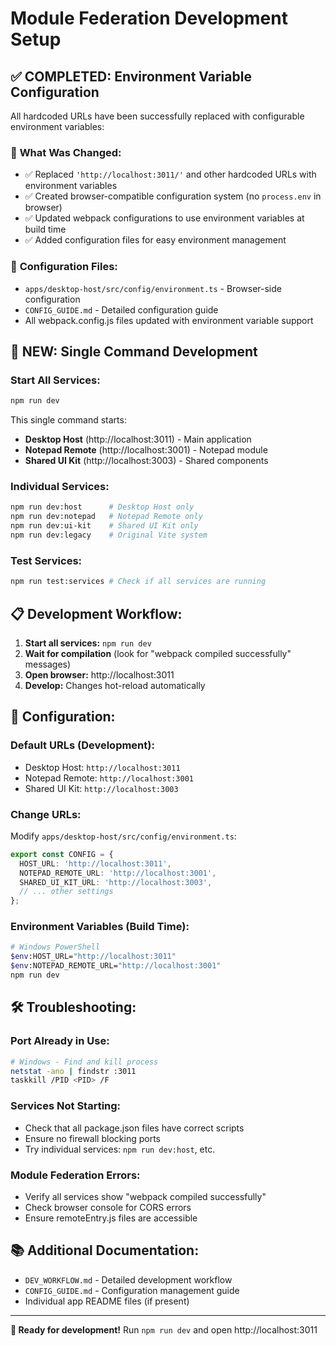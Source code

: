 # Module Federation Development Setup

## ✅ **COMPLETED: Environment Variable Configuration**

All hardcoded URLs have been successfully replaced with configurable environment variables:

### 🔧 **What Was Changed:**
- ✅ Replaced `'http://localhost:3011/'` and other hardcoded URLs with environment variables
- ✅ Created browser-compatible configuration system (no `process.env` in browser)
- ✅ Updated webpack configurations to use environment variables at build time
- ✅ Added configuration files for easy environment management

### 📁 **Configuration Files:**
- `apps/desktop-host/src/config/environment.ts` - Browser-side configuration
- `CONFIG_GUIDE.md` - Detailed configuration guide
- All webpack.config.js files updated with environment variable support

## 🚀 **NEW: Single Command Development**

### **Start All Services:**
```bash
npm run dev
```

This single command starts:
- **Desktop Host** (http://localhost:3011) - Main application
- **Notepad Remote** (http://localhost:3001) - Notepad module
- **Shared UI Kit** (http://localhost:3003) - Shared components

### **Individual Services:**
```bash
npm run dev:host      # Desktop Host only
npm run dev:notepad   # Notepad Remote only  
npm run dev:ui-kit    # Shared UI Kit only
npm run dev:legacy    # Original Vite system
```

### **Test Services:**
```bash
npm run test:services # Check if all services are running
```

## 📋 **Development Workflow:**

1. **Start all services:** `npm run dev`
2. **Wait for compilation** (look for "webpack compiled successfully" messages)
3. **Open browser:** http://localhost:3011
4. **Develop:** Changes hot-reload automatically

## 🔧 **Configuration:**

### **Default URLs (Development):**
- Desktop Host: `http://localhost:3011`
- Notepad Remote: `http://localhost:3001`
- Shared UI Kit: `http://localhost:3003`

### **Change URLs:**
Modify `apps/desktop-host/src/config/environment.ts`:

```typescript
export const CONFIG = {
  HOST_URL: 'http://localhost:3011',
  NOTEPAD_REMOTE_URL: 'http://localhost:3001',
  SHARED_UI_KIT_URL: 'http://localhost:3003',
  // ... other settings
};
```

### **Environment Variables (Build Time):**
```bash
# Windows PowerShell
$env:HOST_URL="http://localhost:3011"
$env:NOTEPAD_REMOTE_URL="http://localhost:3001"
npm run dev
```

## 🛠️ **Troubleshooting:**

### **Port Already in Use:**
```bash
# Windows - Find and kill process
netstat -ano | findstr :3011
taskkill /PID <PID> /F
```

### **Services Not Starting:**
- Check that all package.json files have correct scripts
- Ensure no firewall blocking ports
- Try individual services: `npm run dev:host`, etc.

### **Module Federation Errors:**
- Verify all services show "webpack compiled successfully"
- Check browser console for CORS errors
- Ensure remoteEntry.js files are accessible

## 📚 **Additional Documentation:**
- `DEV_WORKFLOW.md` - Detailed development workflow
- `CONFIG_GUIDE.md` - Configuration management guide
- Individual app README files (if present)

---

**🎉 Ready for development!** Run `npm run dev` and open http://localhost:3011
